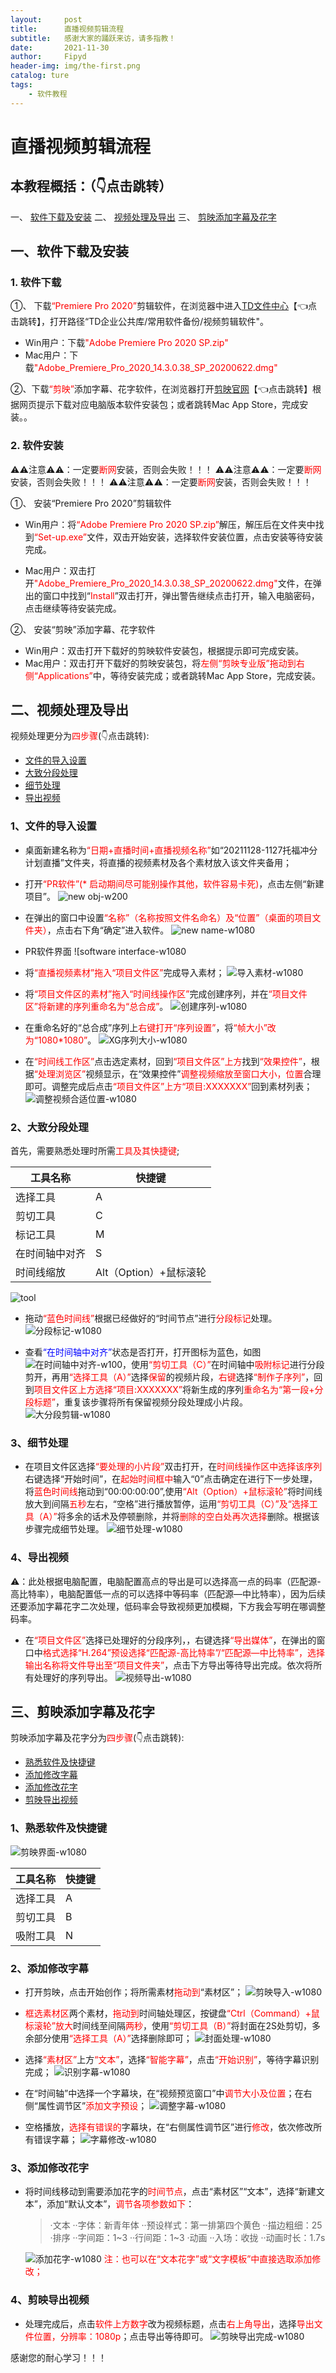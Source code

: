 ```yaml
---
layout:     post
title:      直播视频剪辑流程
subtitle:   感谢大家的踊跃来访，请多指教！
date:       2021-11-30
author:     Fipyd
header-img: img/the-first.png
catalog: ture
tags:
    - 软件教程
---
```

# 直播视频剪辑流程

## 本教程概括：（👇点击跳转）
一、 [软件下载及安装](#一、软件下载及安装)
二、 [视频处理及导出](#二、视频处理及导出)
三、 [剪映添加字幕及花字](#三、剪映添加字幕及花字)

## 一、软件下载及安装

### 1. 软件下载
①、 下载<font color=red>“Premiere Pro 2020”</font>剪辑软件，在浏览器中进入[TD文件中心](https://drive.testdaily.cn:5000/?launchApp=SYNO.SDS.Drive.Application)【👈点击跳转】，打开路径“TD企业公共库/常用软件备份/视频剪辑软件"。

* Win用户：下载<font color=red>"Adobe Premiere Pro 2020 SP.zip"</font>
* Mac用户：下载<font color=red>"Adobe_Premiere_Pro_2020_14.3.0.38_SP_20200622.dmg"</font>

②、下载<font color=red>“剪映”</font>添加字幕、花字软件，在浏览器打开[剪映官网](https://lv.ulikecam.com/)【👈点击跳转】根据网页提示下载对应电脑版本软件安装包；或者跳转Mac App Store，完成安装。。

### 2. 软件安装
⚠️⚠️注意⚠️⚠️：一定要<font color=red>断网</font>安装，否则会失败！！！
⚠️⚠️注意⚠️⚠️：一定要<font color=red>断网</font>安装，否则会失败！！！
⚠️⚠️注意⚠️⚠️：一定要<font color=red>断网</font>安装，否则会失败！！！

①、 安装“Premiere Pro 2020”剪辑软件

* Win用户：将<font color=red>“Adobe Premiere Pro 2020 SP.zip”</font>解压，解压后在文件夹中找到<font color=red>“Set-up.exe”</font>文件，双击开始安装，选择软件安装位置，点击安装等待安装完成。

* Mac用户：双击打开<font color=red>"Adobe_Premiere_Pro_2020_14.3.0.38_SP_20200622.dmg"</font>文件，在弹出的窗口中找到“<font color=red>Install</font>”双击打开，弹出警告继续点击打开，输入电脑密码，点击继续等待安装完成。

②、 安装“剪映”添加字幕、花字软件

* Win用户：双击打开下载好的剪映软件安装包，根据提示即可完成安装。
* Mac用户：双击打开下载好的剪映安装包，将<font color=red>左侧“剪映专业版”拖动到右侧“Applications”</font>中，等待安装完成；或者跳转Mac App Store，完成安装。

## 二、视频处理及导出

视频处理更分为<font color=red>四步骤</font>(👇点击跳转):
* [文件的导入设置](#1、文件的导入设置)
* [大致分段处理](#2、大致分段处理)
* [细节处理](#3、细节处理)
* [导出视频](#4、导出视频)

### 1、文件的导入设置
* 桌面新建名称为<font color=red>“日期+直播时间+直播视频名称”</font>如“20211128-1127托福冲分计划直播”文件夹，将直播的视频素材及各个素材放入该文件夹备用；
* 打开<font color=red>“PR软件”(* 启动期间尽可能别操作其他，软件容易卡死)</font>，点击左侧“新建项目”。
![new obj-w200](https://i.imgur.com/9WsNAZc.png)
* 在弹出的窗口中设置<font color=red>“名称”（名称按照文件名命名）及“位置”（桌面的项目文件夹）</font>，点击右下角“确定”进入软件。
![new name-w1080](https://i.imgur.com/z5HKndo.png)

* PR软件界面
![software interface-w1080


* 将<font color=red>“直播视频素材”拖入“项目文件区”</font>完成导入素材；
![导入素材-w1080](https://i.imgur.com/YAIegvL.gif)

* 将<font color=red>“项目文件区的素材”拖入“时间线操作区”</font>完成创建序列，并在<font color=red>“项目文件区”将新建的序列重命名为“总合成”</font>。
![创建序列-w1080](https://i.imgur.com/OnG9A8Y.gif)

* 在重命名好的“总合成”序列上<font color=red>右键打开“序列设置”</font>，将<font color=red>“帧大小”改为“1080*1080”</font>。
![XG序列大小-w1080](https://i.imgur.com/p9Wnu7i.gif)

* 在<font color=red>“时间线工作区”</font>点击选定素材，回到<font color=red>“项目文件区”上方</font>找到<font color=red>“效果控件”</font>，根据<font color=red>“处理浏览区”</font>视频显示，在“效果控件”<font color=red>调整视频缩放至窗口大小，位置</font>合理即可。调整完成后点击<font color=red>“项目文件区”上方“项目:XXXXXXX”</font>回到素材列表；
![调整视频合适位置-w1080](https://i.imgur.com/8gDm2OE.gif)



### 2、大致分段处理

首先，需要熟悉处理时所需<font color=red>工具及其快捷键</font>;

工具名称 | 快捷键
------- | -----
选择工具 | A
剪切工具 | C
标记工具 | M
在时间轴中对齐|S
时间线缩放|Alt（Option）+鼠标滚轮

![tool](https://i.imgur.com/9aiazlI.png)

* 拖动<font color=red>“蓝色时间线”</font>根据已经做好的“时间节点”进行<font color=red>分段标记</font>处理。
![分段标记-w1080](https://i.imgur.com/Jz1Yjev.gif)

* 查看<font color=blue>“在时间轴中对齐”</font>状态是否打开，打开图标为蓝色，如图![在时间轴中对齐-w100](https://i.imgur.com/39AK9zp.png)，使用<font color=red>“剪切工具（C）”</font>在时间轴中<font color=red>吸附标记</font>进行分段剪开，再用<font color=red>“选择工具（A）”</font>选择<font color=red>保留</font>的视频片段，<font color=red>右键</font>选择<font color=red>“制作子序列”</font>，回到<font color=red>项目文件区上方选择“项目:XXXXXXX”</font>将新生成的序列<font color=red>重命名为“第一段+分段标题”</font>，重复该步骤将所有保留视频分段处理成小片段。
![大分段剪辑-w1080](https://i.imgur.com/wS0nrQS.gif)

### 3、细节处理
* 在项目文件区选择<font color=red>“要处理的小片段”</font>双击打开，在<font color=red>时间线操作区中选择该序列</font>右键选择“开始时间”，在<font color=red>起始时间框中</font>输入“0”点击确定在进行下一步处理，将<font color=red>蓝色时间线</font>拖动到“00:00:00:00”,使用<font color=red>“Alt（Option）+鼠标滚轮”</font>将时间线放大到间隔<font color=red>五秒</font>左右，“空格”进行播放暂停，运用<font color=red>“剪切工具（C）”及“选择工具（A）”</font>将多余的话术及停顿删除，并将<font color=red>删除的空白处再次选择</font>删除。根据该步骤完成细节处理。
![细节处理-w1080](https://i.imgur.com/UZlNeyq.gif)

### 4、导出视频
⚠️：此处根据电脑配置，电脑配置高点的导出是可以选择高一点的码率（匹配源-高比特率），电脑配置低一点的可以选择中等码率（匹配源—中比特率），因为后续还要添加字幕花字二次处理，低码率会导致视频更加模糊，下方我会写明在哪调整码率。

* 在<font color=red>“项目文件区”</font>选择已处理好的分段序列，，右键选择<font color=red>“导出媒体”</font>，在弹出的窗口中<font color=red>格式选择“H.264”预设选择“匹配源-高比特率”/“匹配源—中比特率”，选择输出名称将文件导出至“项目文件夹”</font>，点击下方导出等待导出完成。依次将所有处理好的序列导出。
![视频导出-w1080](https://i.imgur.com/Oj0Qam0.gif)

## 三、剪映添加字幕及花字

剪映添加字幕及花字分为<font color=red>四步骤</font>(👇点击跳转):
* [熟悉软件及快捷键](#1、熟悉软件及快捷键)
* [添加修改字幕](#2、添加修改字幕)
* [添加修改花字](#3、添加修改花字)
* [剪映导出视频](#4、剪映导出视频)


### 1、熟悉软件及快捷键
![剪映界面-w1080](https://i.imgur.com/YHVHLXm.png)

工具名称 | 快捷键
------- | -----
选择工具 | A
剪切工具 | B
吸附工具 | N

### 2、添加修改字幕
* 打开剪映，点击开始创作；将所需素材<font color=red>拖动到</font>“素材区”；
![剪映导入-w1080](https://i.imgur.com/LDVMzRb.gif)

* <font color=red>框选素材区</font>两个素材，<font color=red>拖动到</font>时间轴处理区，按键盘<font color=red>“Ctrl（Command）+鼠标滚轮”放大</font>时间线至间隔<font color=red>两秒</font>，使用<font color=red>“剪切工具（B）”</font>将封面在2S处剪切，多余部分使用<font color=red>“选择工具（A）”</font>选择删除即可；
![封面处理-w1080](https://i.imgur.com/oeOZobW.gif)

* 选择<font color=red>“素材区”</font>上方<font color=red>“文本”</font>，选择<font color=red>“智能字幕”</font>，点击<font color=red>“开始识别”</font>，等待字幕识别完成；
![识别字幕-w1080](https://i.imgur.com/WnTCn7V.gif)

* 在“时间轴”中选择一个字幕块，在“视频预览窗口”中<font color=red>调节大小及位置</font>；在右侧“属性调节区”<font color=red>添加文字预设</font>；
![调整字幕-w1080](https://i.imgur.com/34UrTge.gif)

* 空格播放，<font color=red>选择有错误的</font>字幕块，在“右侧属性调节区”进行<font color=red>修改</font>，依次修改所有错误字幕；
![字幕修改-w1080](https://i.imgur.com/lTrhRSJ.gif)

### 3、添加修改花字

* 将时间线移动到需要添加花字的<font color=red>时间节点</font>，点击“素材区”“文本”，选择“新建文本”，添加“默认文本”，<font color=red>调节各项参数如下</font>：
    >·文本
    >   ··字体：新青年体
    >   ··预设样式：第一排第四个黄色
    >   ··描边粗细：25
    >·排序
    >   ··字间距：1~3
    >   ··行间距：1~3
    >·动画
    >   ··入场：收拢
    >   ··动画时长：1.7s
    
    ![添加花字-w1080](https://i.imgur.com/4BN0f7B.gif)
    <font color=red>注：也可以在“文本花字”或“文字模板”中直接选取添加修改；</font>

### 4、剪映导出视频

* 处理完成后，点击<font color=red>软件上方数字</font>改为视频标题，点击<font color=red>右上角导出</font>，选择<font color=red>导出文件位置，分辨率：1080p</font>；点击导出等待即可。
![剪映导出完成-w1080](https://i.imgur.com/a5KPn2V.gif)

感谢您的耐心学习！！！